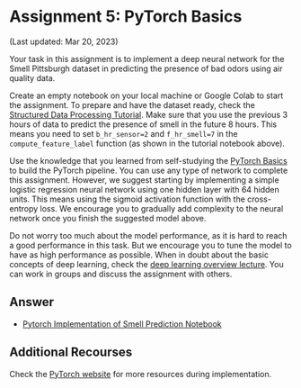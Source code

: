 # Assignment 5: PyTorch Basics

(Last updated: Mar 20, 2023)

Your task in this assignment is to implement a deep neural network for the Smell Pittsburgh dataset in predicting the presence of bad odors using air quality data.

Create an empty notebook on your local machine or Google Colab to start the assignment.
To prepare and have the dataset ready, check the [Structured Data Processing Tutorial](../modules/structured-data-module/tutorial-structured-data).
Make sure that you use the previous 3 hours of data to predict the presence of smell in the future 8 hours.
This means you need to set `b_hr_sensor=2` and `f_hr_smell=7` in the `compute_feature_label` function (as shown in the tutorial notebook above).

Use the knowledge that you learned from self-studying the [PyTorch Basics](../lectures/lec9) to build the PyTorch pipeline.
You can use any type of network to complete this assignment.
However, we suggest starting by implementing a simple logistic regression neural network using one hidden layer with 64 hidden units.
This means using the sigmoid activation function with the cross-entropy loss.
We encourage you to gradually add complexity to the neural network once you finish the suggested model above.

Do not worry too much about the model performance, as it is hard to reach a good performance in this task.
But we encourage you to tune the model to have as high performance as possible.
When in doubt about the basic concepts of deep learning, check the [deep learning overview lecture](../lectures/lec5).
You can work in groups and discuss the assignment with others.

## Answer

- [Pytorch Implementation of Smell Prediction Notebook](../modules/structured-data-module/pytorch-structured-data)

## Additional Recourses

Check the [PyTorch website](https://pytorch.org/tutorials/) for more resources during implementation.
